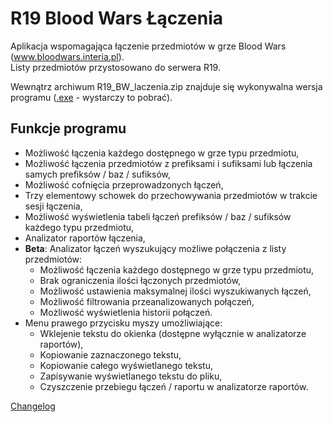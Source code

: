 # R19 Blood Wars Łączenia
  
Aplikacja wspomagająca łączenie przedmiotów w grze Blood Wars (www.bloodwars.interia.pl).  
Listy przedmiotów przystosowano do serwera R19.
  
Wewnątrz archiwum R19_BW_laczenia.zip znajduje się wykonywalna wersja programu ([.exe](R19_BW_laczenia.zip) - wystarczy to pobrać).
  

## Funkcje programu
 - Możliwość łączenia każdego dostępnego w grze typu przedmiotu,
 - Możliwość łączenia przedmiotów z prefiksami i sufiksami lub łączenia samych prefiksów / baz / sufiksów,
 - Możliwość cofnięcia przeprowadzonych łączeń,
 - Trzy elementowy schowek do przechowywania przedmiotów w trakcie sesji łączenia,
 - Możliwość wyświetlenia tabeli łączeń prefiksów / baz / sufiksów każdego typu przedmiotu,
 - Analizator raportów łączenia,
 - __Beta__: Analizator łączeń wyszukujący możliwe połączenia z listy przedmiotów:
   - Możliwość łączenia każdego dostępnego w grze typu przedmiotu,
   - Brak ograniczenia ilości łączonych przedmiotów,
   - Możliwość ustawienia maksymalnej ilości wyszukiwanych łączeń,
   - Możliwość filtrowania przeanalizowanych połączeń,
   - Możliwość wyświetlenia historii połączeń.
 - Menu prawego przycisku myszy umożliwiające:
   - Wklejenie tekstu do okienka (dostępne wyłącznie w analizatorze raportów),
   - Kopiowanie zaznaczonego tekstu,
   - Kopiowanie całego wyświetlanego tekstu,
   - Zapisywanie wyświetlanego tekstu do pliku,
   - Czyszczenie przebiegu łączeń / raportu w analizatorze raportów.


[Changelog](Changelog.txt)